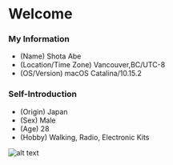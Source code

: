 # Welcome

### My Information
  - (Name) Shota Abe
  - (Location/Time Zone) Vancouver,BC/UTC-8
  - (OS/Version) macOS Catalina/10.15.2

### Self-Introduction
  - (Origin) Japan
  - (Sex) Male
  - (Age) 28
  - (Hobby) Walking, Radio, Electronic Kits


![alt text](https://github.com/sabe-lab/sabe-lab.github.io/blob/sabe-new-branch/images/ninja.jpg)
